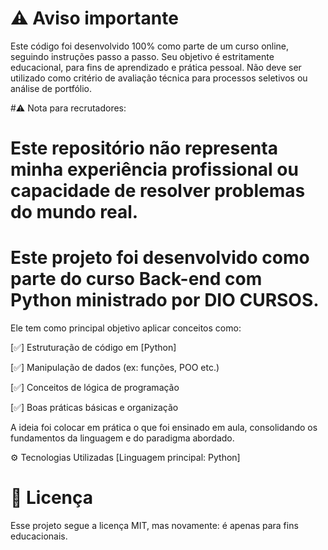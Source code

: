 # ⚠️ Aviso importante
Este código foi desenvolvido 100% como parte de um curso online, seguindo instruções passo a passo.
Seu objetivo é estritamente educacional, para fins de aprendizado e prática pessoal.
Não deve ser utilizado como critério de avaliação técnica para processos seletivos ou análise de portfólio.

#⚠️ Nota para recrutadores:
# Este repositório não representa minha experiência profissional ou capacidade de resolver problemas do mundo real.


# Este projeto foi desenvolvido como parte do curso Back-end com Python ministrado por DIO CURSOS.
Ele tem como principal objetivo aplicar conceitos como:

[✅] Estruturação de código em [Python]

[✅] Manipulação de dados (ex: funções, POO etc.)

[✅] Conceitos de lógica de programação

[✅] Boas práticas básicas e organização

A ideia foi colocar em prática o que foi ensinado em aula, consolidando os fundamentos da linguagem e do paradigma abordado.

⚙️ Tecnologias Utilizadas
[Linguagem principal: Python]

# 📄 Licença
Esse projeto segue a licença MIT, mas novamente: é apenas para fins educacionais.

